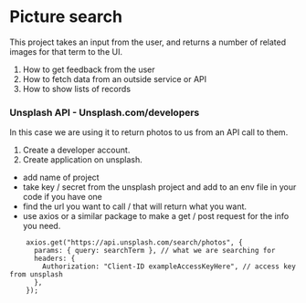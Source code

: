 # Picture search

This project takes an input from the user, and returns a number of related images for that term to the UI.

1. How to get feedback from the user
2. How to fetch data from an outside service or API
3. How to show lists of records

### Unsplash API - Unsplash.com/developers

In this case we are using it to return photos to us from an API call to them.

1. Create a developer account.
2. Create application on unsplash.
  - add name of project
  - take key / secret from the unsplash project and add to an env file in your code if you have one
  - find the url you want to call / that will return what you want.
  - use axios or a similar package to make a get / post request for the info you need.

```
    axios.get("https://api.unsplash.com/search/photos", {
      params: { query: searchTerm }, // what we are searching for
      headers: {
        Authorization: "Client-ID exampleAccessKeyHere", // access key from unsplash
      },
    });
```
